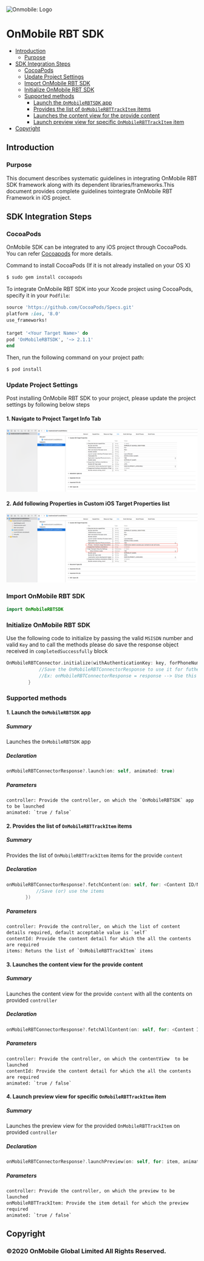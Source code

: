 ![Onmobile: Logo](http://t0.gstatic.com/images?q=tbn:ANd9GcQ7a6C5baa2f_3KA2zVpouH29tMGgRfcCn1PGuubySgbFbKuMxg)

# OnMobile RBT SDK

- [Introduction](#introduction)
  - [Purpose](#purpose)
- [SDK Integration Steps](#sdk-integration-steps)
  - [CocoaPods](#cocoapods)
  - [Update Project Settings](#update-project-settings)
  - [Import OnMobile RBT SDK](#import-onmobile-rbt-sdk)
  - [Initialize OnMobile RBT SDK](#initialize-onmobile-rbt-sdk)
  - [Supported methods](#supported-methods)
    - [Launch the `OnMobileRBTSDK` app](#1-launch-the-onmobilerbtsdk-app)
    - [Provides the list of `OnMobileRBTTrackItem` items](#2-provides-the-list-of-onmobilerbttrackitem-items)
    - [Launches the content view for the provide content](#3-launches-the-content-view-for-the-provide-content)
    - [Launch preview view for specific `OnMobileRBTTrackItem` item](#4-launch-preview-view-for-specific-onmobilerbttrackitem-item)
- [Copyright](#copyright)

## Introduction

  ### Purpose

  This document describes systematic guidelines in integrating OnMobile RBT SDK framework along with its dependent libraries/frameworks.This document provides complete guidelines tointegrate OnMobile RBT Framework in iOS project.

## SDK Integration Steps

  ### CocoaPods

  OnMobile SDK can be integrated to any iOS project through CocoaPods. You can refer [Cocoapods](https://guides.cocoapods.org/using/getting-started.html#getting-started) for more details.

  Command to install CocoaPods (If it is not already installed on your OS X)

```bash
$ sudo gem install cocoapods
```

  To integrate OnMobile RBT SDK into your Xcode project using CocoaPods, specify it in your `Podfile`:

```ruby
source 'https://github.com/CocoaPods/Specs.git'
platform :ios, '8.0'
use_frameworks!

target '<Your Target Name>' do
pod 'OnMobileRBTSDK', '~> 2.1.1'
end
```

  Then, run the following command on your project path:

```bash
$ pod install
```

  ### Update Project Settings

  Post installing OnMobile RBT SDK to your project, please update the project settings by following below steps

  #### 1. Navigate to Project Target Info Tab

![Step1](https://github.com/ONMO/VodafoneCallerTunes/blob/master/Navigate%20to%20Project%20Target%20Info%20Tab.png)

  #### 2. Add following Properties in Custom iOS Target Properties list

![Step2](https://github.com/ONMO/VodafoneCallerTunes/blob/master/Add%20following%20Properties%20in%20Custom%20iOS%20Target%20Properties%20list.png)

  ### Import OnMobile RBT SDK
  
  ```swift
import OnMobileRBTSDK
```

  ### Initialize OnMobile RBT SDK

  Use the following code to initialize by passing the valid `MSISDN` number and valid `Key` and to call the methods please do save the response object received in `completedSuccessfully` block

```swift
OnMobileRBTConnector.initialize(withAuthenticationKey: key, forPhoneNumber: number, controller: self) { response in
            //Save the OnMobileRBTConnectorResponse to use it for futher calls (shared instance preffered)
            //Ex: onMobileRBTConnectorResponse = response --> Use this for the below supported methods
        }
```

  ### Supported methods

  #### 1. Launch the `OnMobileRBTSDK` app
  
  ##### Summary
  Launches the `OnMobileRBTSDK` app
  
  ##### Declaration
 ```swift
 onMobileRBTConnectorResponse?.launch(on: self, animated: true)
 ```
 
 ##### Parameters
 ```
controller: Provide the controller, on which the `OnMobileRBTSDK` app to be launched
animated: `true / false`
 ```

 #### 2. Provides the list of `OnMobileRBTTrackItem` items 
 
 ##### Summary
 Provides the list of `OnMobileRBTTrackItem` items for the provide `content`
  
 ##### Declaration
 ```swift
 onMobileRBTConnectorResponse?.fetchContent(on: self, for: <Content ID/Name>, onMobileRBTTrackItems: { (items) in
            //Save (or) use the items
        })
 ```
 
 ##### Parameters
 ```
controller: Provide the controller, on which the list of content details required, default acceptable value is `self`
contentId: Provide the content detail for which the all the contents are required
items: Retuns the list of `OnMobileRBTTrackItem` items
 ```
 
 #### 3. Launches the content view for the provide content 
 
 ##### Summary
Launches the content view for the provide `content` with all the contents on provided `controller`
  
 ##### Declaration
 ```swift
 onMobileRBTConnectorResponse?.fetchAllContent(on: self, for: <Content ID/Name>, animated: true)
 ```
 
 ##### Parameters
 ```
controller: Provide the controller, on which the contentView  to be launched
contentId: Provide the content detail for which the all the contents are required
animated: `true / false`
 ```

 #### 4. Launch preview view for specific `OnMobileRBTTrackItem` item
  
 ##### Summary
Launches the preview view for the provided `OnMobileRBTTrackItem` on provided `controller`
  
 ##### Declaration
 ```swift
 onMobileRBTConnectorResponse?.launchPreview(on: self, for: item, animated: true)
 ```
 
 ##### Parameters
 ```
controller: Provide the controller, on which the preview to be launched
onMobileRBTTrackItem: Provide the item detail for which the preview required
animated: `true / false`
 ```

## Copyright

### ©2020 OnMobile Global Limited All Rights Reserved.
